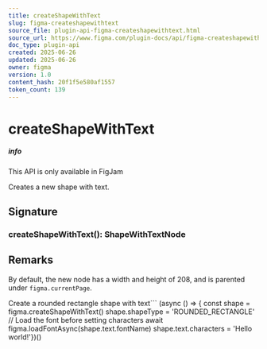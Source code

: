```yaml
---
title: createShapeWithText
slug: figma-createshapewithtext
source_file: plugin-api-figma-createshapewithtext.html
source_url: https://www.figma.com/plugin-docs/api/figma-createshapewithtext/
doc_type: plugin-api
created: 2025-06-26
updated: 2025-06-26
owner: figma
version: 1.0
content_hash: 20f1f5e580af1557
token_count: 139
---
```

# createShapeWithText

##### info

This API is only available in FigJam

Creates a new shape with text.

## Signature

### createShapeWithText(): ShapeWithTextNode

## Remarks

By default, the new node has a width and height of 208, and is parented under `figma.currentPage`.

Create a rounded rectangle shape with text```
(async () => { const shape = figma.createShapeWithText() shape.shapeType = 'ROUNDED_RECTANGLE' // Load the font before setting characters await figma.loadFontAsync(shape.text.fontName) shape.text.characters = 'Hello world!'})()
```